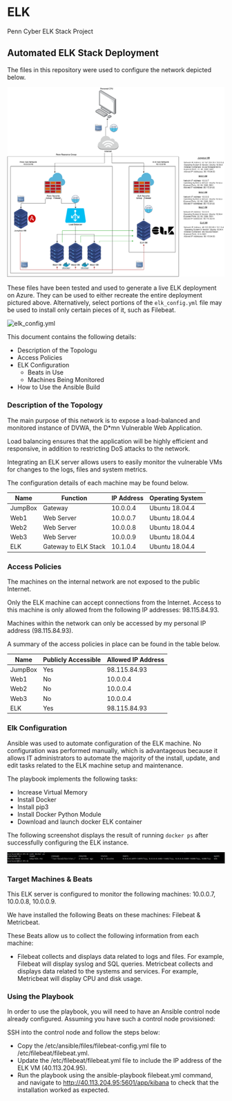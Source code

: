 # ELK
Penn Cyber ELK Stack Project

## Automated ELK Stack Deployment

The files in this repository were used to configure the network depicted below.

![elk_project_diagram.png](https://github.com/zbishop406/ELK/blob/master/elk_project_diagram.png)

These files have been tested and used to generate a live ELK deployment on Azure. They can be used to either recreate the entire deployment pictured above. Alternatively, select portions of the `elk_config.yml` file may be used to install only certain pieces of it, such as Filebeat.

![elk_config.yml](https://github.com/zbishop406/ELK/blob/master/elk_config.yml)

This document contains the following details:
- Description of the Topologu
- Access Policies
- ELK Configuration
  - Beats in Use
  - Machines Being Monitored
- How to Use the Ansible Build


### Description of the Topology

The main purpose of this network is to expose a load-balanced and monitored instance of DVWA, the D*mn Vulnerable Web Application.

Load balancing ensures that the application will be highly efficient and responsive, in addition to restricting DoS attacks to the network.

Integrating an ELK server allows users to easily monitor the vulnerable VMs for changes to the logs, files and system metrics.

The configuration details of each machine may be found below.

| Name    | Function             | IP Address | Operating System |
|---------|----------------------|------------|------------------|
| JumpBox | Gateway              | 10.0.0.4   | Ubuntu 18.04.4   |
| Web1    | Web Server           | 10.0.0.7   | Ubuntu 18.04.4   |
| Web2    | Web Server           | 10.0.0.8   | Ubuntu 18.04.4   |
| Web3    | Web Server           | 10.0.0.9   | Ubuntu 18.04.4   |
| ELK     | Gateway to ELK Stack | 10.1.0.4   | Ubuntu 18.04.4   |


### Access Policies

The machines on the internal network are not exposed to the public Internet. 

Only the ELK machine can accept connections from the Internet. Access to this machine is only allowed from the following IP addresses: 98.115.84.93.

Machines within the network can only be accessed by my personal IP address (98.115.84.93).

A summary of the access policies in place can be found in the table below.

| Name    | Publicly Accessible | Allowed IP Address |
|---------|---------------------|--------------------|
| JumpBox | Yes                 | 98.115.84.93       |
| Web1    | No                  | 10.0.0.4           |
| Web2    | No                  | 10.0.0.4           |
| Web3    | No                  | 10.0.0.4           |
| ELK     | Yes                 | 98.115.84.93       |

### Elk Configuration

Ansible was used to automate configuration of the ELK machine. No configuration was performed manually, which is advantageous because it allows IT administrators to automate the majority of the install, update, and edit tasks related to the ELK machine setup and maintenance.

The playbook implements the following tasks:
- Increase Virtual Memory
- Install Docker
- Install pip3
- Install Docker Python Module
- Download and launch docker ELK container

The following screenshot displays the result of running `docker ps` after successfully configuring the ELK instance.

![docker_ps.png](https://github.com/zbishop406/ELK/blob/master/docker_ps.png)

### Target Machines & Beats
This ELK server is configured to monitor the following machines: 10.0.0.7, 10.0.0.8, 10.0.0.9.

We have installed the following Beats on these machines: Filebeat & Metricbeat.

These Beats allow us to collect the following information from each machine:
- Filebeat collects and displays data related to logs and files. For example, Filebeat will display syslog and SQL queries.  Metricbeat collects and displays data related to the systems and services. For example, Metricbeat will display CPU and disk usage.

### Using the Playbook
In order to use the playbook, you will need to have an Ansible control node already configured. Assuming you have such a control node provisioned: 

SSH into the control node and follow the steps below:
- Copy the /etc/ansible/files/filebeat-config.yml file to /etc/filebeat/filebeat.yml.
- Update the /etc/filebeat/filebeat.yml file to include the IP address of the ELK VM (40.113.204.95).
- Run the playbook using the ansible-playbook filebeat.yml command, and navigate to http://40.113.204.95:5601/app/kibana to check that the installation worked as expected.
